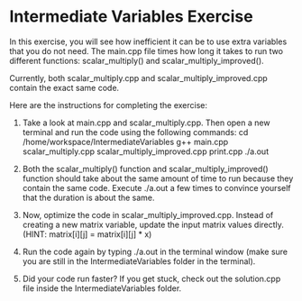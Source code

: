 # Intermediate Variables Exercise

In this exercise, you will see how inefficient it can be to use extra variables that you do not need. 
The main.cpp file times how long it takes to run two different functions: scalar_multiply() and scalar_multiply_improved().

Currently, both scalar_multiply.cpp and scalar_multiply_improved.cpp contain the exact same code. 

Here are the instructions for completing the exercise:
1. Take a look at main.cpp and scalar_multiply.cpp. Then open a new terminal and run the code using the 
following commands:
cd /home/workspace/IntermediateVariables
g++ main.cpp scalar_multiply.cpp scalar_multiply_improved.cpp print.cpp
./a.out

2. Both the scalar_multiply() function and scalar_multiply_improved() function should take about the same 
amount of time to run because they contain the same code. Execute ./a.out a few times to convince yourself that the duration is about the same.

3. Now, optimize the code in scalar_multiply_improved.cpp. Instead of creating a new matrix variable, update 
the input matrix values directly. (HINT: matrix[i][j] = matrix[i][j] * x)

4. Run the code again by typing ./a.out in the terminal window (make sure you are still in the IntermediateVariables 
folder in the terminal).

5. Did your code run faster? If you get stuck, check out the solution.cpp file inside the IntermediateVariables folder.